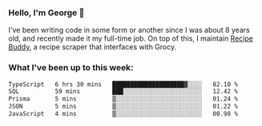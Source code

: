 ### Hello, I'm George 👋

I've been writing code in some form or another since I was about 8 years old, and recently made it my full-time job. On top of this, I maintain [Recipe Buddy](https://github.com/georgegebbett/recipe-buddy), a recipe scraper that interfaces with Grocy.  

<!--
**georgegebbett/georgegebbett** is a ✨ _special_ ✨ repository because its `README.md` (this file) appears on your GitHub profile.

Here are some ideas to get you started:

- 🔭 I’m currently working on ...
- 🌱 I’m currently learning ...
- 👯 I’m looking to collaborate on ...
- 🤔 I’m looking for help with ...
- 💬 Ask me about ...
- 📫 How to reach me: ...
- 😄 Pronouns: ...
- ⚡ Fun fact: ...
-->

### What I've been up to this week:
<!--START_SECTION:waka-->

```txt
TypeScript   6 hrs 30 mins   ████████████████████▓░░░░   82.10 %
SQL          59 mins         ███░░░░░░░░░░░░░░░░░░░░░░   12.42 %
Prisma       5 mins          ▒░░░░░░░░░░░░░░░░░░░░░░░░   01.24 %
JSON         5 mins          ▒░░░░░░░░░░░░░░░░░░░░░░░░   01.22 %
JavaScript   4 mins          ▒░░░░░░░░░░░░░░░░░░░░░░░░   00.98 %
```

<!--END_SECTION:waka-->

